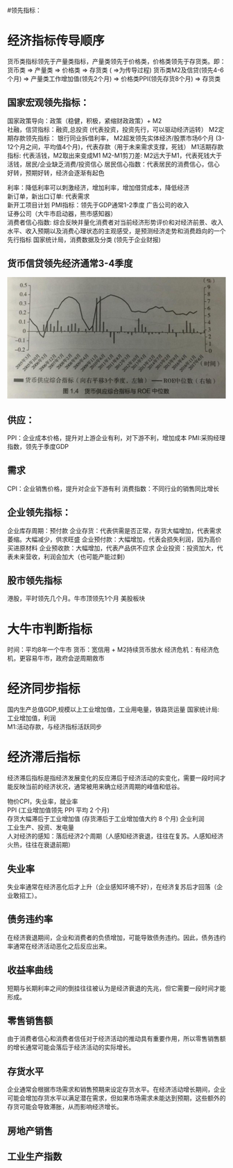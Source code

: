 #领先指标：

# 经济指标传导顺序
货币类指标领先于产量类指标，产量类领先于价格类，价格类领先于存货类。即：
货币类 => 产量类 => 价格类 => 存货类  ( =>为传导过程)
货币类M2及信贷(领先4-6个月) => 产量类工作增加值(领先2个月) => 价格类PPI(领先存货8个月) => 存货类 

## 国家宏观领先指标：
国家政策导向：政策（稳健，积极，紧缩财政政策）+ M2  
社融，信贷指标：融资,总投资 (代表投资，投资先行，可以驱动经济运转）
M2定期存款领先指标： 银行同业拆借利率， M2超发领先实体经济/股票市场6个月  (3-12个月之间，平均值4个月)，代表存款（用于未来需求支撑，死钱）
M1活期存款指标: 代表活钱，M2取出来变成M1
M2-M1剪刀差: M2远大于M1，代表死钱大于活钱，居民/企业缺乏消费/投资信心
居民信心指数：代表居民的消费信心，信心好转，预期好转，经济会逐渐有起色

利率：降低利率可以刺激经济，增加利率，增加借贷成本，降低经济  
新订单，新出口订单: 代表需求  
新开工项目计划
PMI指标：领先于GDP通常1-2季度
广告公司的收入  
证券公司（大牛市启动器，熊市感知器）  
消费者信心指数: 综合反映并量化消费者对当前经济形势评价和对经济前景、收入水平、收入预期以及消费心理状态的主观感受，是预测经济走势和消费趋向的一个先行指标
国家统计局，消费数据及分类  (领先于企业财报)


## 货币信贷领先经济通常3-4季度
![alt text](img/货币M2领先企业业绩_时间.png)

## 供应：
PPI：企业成本价格，提升对上游企业有利，对下游不利，增加成本
PMI:采购经理指数，领先于季度GDP

## 需求
CPI：企业销售价格，提升对企业下游有利
消费指数：不同行业的销售同比增长

## 企业领先指标：
企业库存周期：预付款
企业存货：代表供需是否正常，存货大幅增加，代表需求萎缩。大幅减少，供求旺盛
企业预付款：大幅增加，代表会损失利润，因为高价买进原材料
企业预收款：大幅增加，代表产品供不应求
企业投资：投资加大，代表未来营收，利润会加大（也可能产能过剩）

## 股市领先指标 
港股，平时领先几个月。牛市顶领先1个月
美股板块

# 大牛市判断指标
时间：平均8年一个牛市
货币：宽信用 + M2持续货币放水
经济危机：有经济危机，更容易牛市，政府会逆周期救市




# 经济同步指标
国内生产总值GDP,规模以上工业增加值，工业用电量，铁路货运量
国家统计局: 工业增加值，利润  
M1:活动存款，与经济指标活跃同步


# 经济滞后指标
经济滞后指标是指经济发展变化的反应滞后于经济活动的实变化，需要一段时间才能反映当前的经济状况，通常被用来确立经济周期的峰值和低谷。

物价CPI，失业率，就业率  
PPI (工业增加值领先 PPI 平均 2 个月)  
存货大幅滞后于工业增加值  (存货滞后于工业增加值大约 8 个月)
企业利润  
工业生产、投资、发电量  
人对经济的感知：落后经济2个周期（人感知经济衰退，往往在复苏。人感知经济火热，往往在衰退前期）  


## 失业率
失业率通常在经济恶化后才上升（企业感知环境不好），在经济复苏后才回落（企业敢招工）。



## 债务违约率
在经济衰退期间，企业和消费者的负债增加，可能导致债务违约。因此，债务违约率通常在经济活动恶化之后反应出来。



## 收益率曲线
短期与长期利率之间的倒挂往往被认为是经济衰退的先兆，但它需要一段时间才能形成。


## 零售销售额
由于消费者信心和消费者信任对于经济活动的推动具有重要作用，所以零售销售额的增长通常可能会落后于经济活动的实际增长。


## 存货水平
企业通常会根据市场需求和销售预期来设定存货水平。在经济活动增长期间，企业可能会增加存货水平以满足潜在需求，但如果市场需求未能达到预期，这些额外的存货可能会导致滞胀，从而影响经济增长。

## 房地产销售


## 工业生产指数
